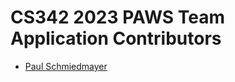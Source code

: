 <!--

This source file is part of the CS342 2023 PAWS Team Application project

SPDX-FileCopyrightText: 2023 Stanford University

SPDX-License-Identifier: MIT

-->

CS342 2023 PAWS Team Application Contributors
=================================

* [Paul Schmiedmayer](https://github.com/PSchmiedmayer)

